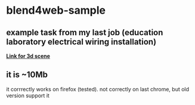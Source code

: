 # blend4web-sample
## example task from my last job (education laboratory electrical wiring installation)

[ **Link for 3d scene** ](https://dekasin.github.io/blend4web-sample/)

it is ~10Mb
---
it corrrectly works on firefox (tested). 
not correctly on last chrome, but old version support it
